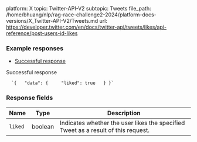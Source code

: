platform: X
topic: Twitter-API-V2
subtopic: Tweets
file_path: /home/bhuang/nlp/rag-race-challenge2-2024/platform-docs-versions/X_Twitter-API-V2/Tweets.md
url: https://developer.twitter.com/en/docs/twitter-api/tweets/likes/api-reference/post-users-id-likes

### Example responses

* [Successful response](#tab0)

Successful response

      `{   "data": {     "liked": true   } }`
    

### Response fields

| Name | Type | Description |
| --- | --- | --- |
| `liked` | boolean | Indicates whether the user likes the specified Tweet as a result of this request. |